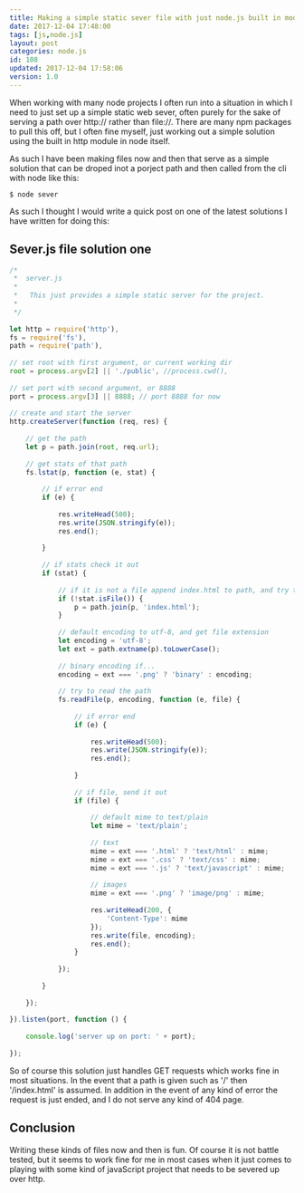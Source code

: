 ```yaml
---
title: Making a simple static sever file with just node.js built in modules.
date: 2017-12-04 17:48:00
tags: [js,node.js]
layout: post
categories: node.js
id: 108
updated: 2017-12-04 17:58:06
version: 1.0
---
```


When working with many node projects I often run into a situation in which I need to just set up a simple static web sever, often purely for the sake of serving a path over http:// rather than file://. There are many npm packages to pull this off, but I often fine myself, just working out a simple solution using the built in http module in node itself. 


<!-- more -->

As such I have been making files now and then that serve as a simple solution that can be droped inot a porject path and then called from the cli with node like this:

```
$ node sever
```

As such I thought I would write a quick post on one of the latest solutions I have written for doing this:

## Sever.js file solution one

```js
/*
 *  server.js
 *
 *   This just provides a simple static server for the project.
 *
 */
 
let http = require('http'),
fs = require('fs'),
path = require('path'),
 
// set root with first argument, or current working dir
root = process.argv[2] || './public', //process.cwd(),
 
// set port with second argument, or 8888
port = process.argv[3] || 8888; // port 8888 for now
 
// create and start the server
http.createServer(function (req, res) {
 
    // get the path
    let p = path.join(root, req.url);
 
    // get stats of that path
    fs.lstat(p, function (e, stat) {
 
        // if error end
        if (e) {
 
            res.writeHead(500);
            res.write(JSON.stringify(e));
            res.end();
 
        }
 
        // if stats check it out
        if (stat) {
 
            // if it is not a file append index.html to path, and try that
            if (!stat.isFile()) {
                p = path.join(p, 'index.html');
            }
 
            // default encoding to utf-8, and get file extension
            let encoding = 'utf-8';
            let ext = path.extname(p).toLowerCase();
 
            // binary encoding if...
            encoding = ext === '.png' ? 'binary' : encoding;
 
            // try to read the path
            fs.readFile(p, encoding, function (e, file) {
 
                // if error end
                if (e) {
 
                    res.writeHead(500);
                    res.write(JSON.stringify(e));
                    res.end();
 
                }
 
                // if file, send it out
                if (file) {
 
                    // default mime to text/plain
                    let mime = 'text/plain';
 
                    // text
                    mime = ext === '.html' ? 'text/html' : mime;
                    mime = ext === '.css' ? 'text/css' : mime;
                    mime = ext === '.js' ? 'text/javascript' : mime;
 
                    // images
                    mime = ext === '.png' ? 'image/png' : mime;
 
                    res.writeHead(200, {
                        'Content-Type': mime
                    });
                    res.write(file, encoding);
                    res.end();
                }
 
            });
 
        }
 
    });
 
}).listen(port, function () {
 
    console.log('server up on port: ' + port);
 
});
```

So of course this solution just handles GET requests which works fine in most situations. In the event that a path is given such as '/' then '/index.html' is assumed. In addition in the event of any kind of error the request is just ended, and I do not serve any kind of 404 page.

## Conclusion

Writing these kinds of files now and then is fun. Of course it is not battle tested, but it seems to work fine for me in most cases when it just comes to playing with some kind of javaScript project that needs to be severed up over http.